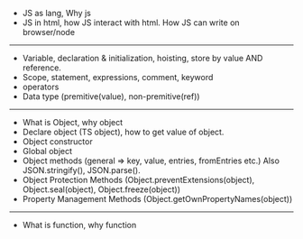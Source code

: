
- JS as lang, Why js
- JS in html, how JS interact with html. How JS can write on browser/node

-----

- Variable, declaration & initialization, hoisting, store by value AND reference.
- Scope, statement, expressions, comment, keyword
- operators
- Data type (premitive(value), non-premitive(ref))

-----

- What is Object, why object
- Declare object (TS object), how to get value of object.
- Object constructor
- Global object
- Object methods (general => key, value, entries, fromEntries etc.) Also JSON.stringify(), JSON.parse().
- Object Protection Methods (Object.preventExtensions(object), Object.seal(object), Object.freeze(object))
- Property Management Methods (Object.getOwnPropertyNames(object))


-----

- What is function, why function
